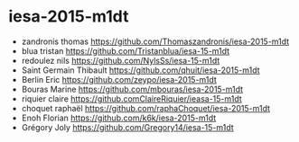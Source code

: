 # iesa-2015-m1dt

* zandronis thomas https://github.com/Thomaszandronis/iesa-2015-m1dt
* blua tristan https://github.com/Tristanblua/iesa-15-m1dt
* redoulez nils https://github.com/NylsSs/iesa-15-m1dt
* Saint Germain Thibault https://github.com/qhuit/iesa-2015-m1dt
* Berlin Eric https://github.com/zeypo/iesa-2015-m1dt
* Bouras Marine https://github.com/mbouras/iesa-2015-m1dt
* riquier claire https://github.comClaireRiquier/ieasa-15-m1dt
* choquet raphaël https://github.com/raphaChoquet/iesa-2015-m1dt
* Enoh Florian https://github.com/k6k/iesa-2015-m1dt
* Grégory Joly https://github.com/Gregory14/iesa-15-m1dt
